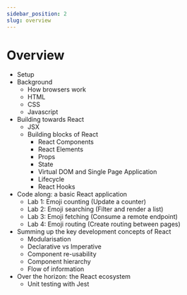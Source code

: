 ```yaml
---
sidebar_position: 2
slug: overview
---
```


# Overview

- Setup
- Background
  - How browsers work
  - HTML
  - CSS
  - Javascript
- Building towards React
  - JSX
  - Building blocks of React
    - React Components
    - React Elements
    - Props
    - State
    - Virtual DOM and Single Page Application
    - Lifecycle
    - React Hooks
- Code along: a basic React application
  - Lab 1: Emoji counting (Update a counter)
  - Lab 2: Emoji searching (Filter and render a list)
  - Lab 3: Emoji fetching (Consume a remote endpoint)
  - Lab 4: Emoji routing (Create routing between pages)
- Summing up the key development concepts of React
  - Modularisation
  - Declarative vs Imperative
  - Component re-usability
  - Component hierarchy
  - Flow of information
- Over the horizon: the React ecosystem
  - Unit testing with Jest
